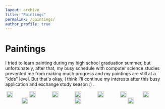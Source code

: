 ```yaml
---
layout: archive
title: "Paintings"
permalink: /paintings/
author_profile: true
---
```

<h1 class="page__title">Paintings</h1>
<p>
    I tried to learn painting during my high school graduation summer, but unfortunately, after that, my busy schedule with computer science studies prevented me from making much progress and my paintings are still at a "kids" level. But that's okay, I think I'll continue my interests after this busy application and exchange study season :) .
</p>
<style>
    .paintingsImgWrap{
        display: flex;
        flex-wrap: wrap;
        align-items: center;
        justify-content: space-around;
    }
    .paintingsImgWrap img {
        max-width: 350px;
        height: fit-content;
            min-width: 64px;
    }
</style>
<div class="paintingsImgWrap">
    <img src="http://jinjinhe2001.github.io/images/painting/3dv.jpg" >
    <img src="http://jinjinhe2001.github.io/images/painting/anime1.jpg" >
    <img src="http://jinjinhe2001.github.io/images/painting/c1.png" >
    <img src="http://jinjinhe2001.github.io/images/painting/c2.png" >
    <img src="http://jinjinhe2001.github.io/images/painting/car1.jpg" >
    <img src="http://jinjinhe2001.github.io/images/painting/character-jump.png" >
    <img src="http://jinjinhe2001.github.io/images/painting/character-stand.png" >
    <img src="http://jinjinhe2001.github.io/images/painting/line.jpg" >
    <img src="http://jinjinhe2001.github.io/images/painting/meme.jpg" >
    <img src="http://jinjinhe2001.github.io/images/painting/paint1.png" >
</div>
